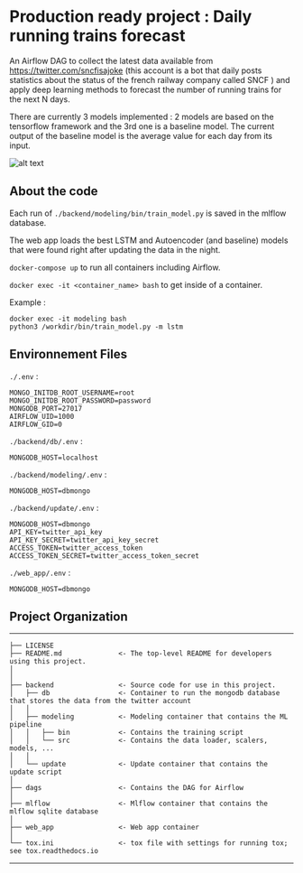 Production ready project : Daily running trains forecast
==============================

An Airflow DAG to collect the latest data available from https://twitter.com/sncfisajoke (this account is a bot that daily posts statistics about the status of the french railway company called SNCF ) and apply deep learning methods to forecast the number of running trains for the next N days.

There are currently 3 models implemented : 2 models are based on the tensorflow framework and the 3rd one is a baseline model. 
The current output of the baseline model is the average value for each day from its input.

![alt text](https://github.com/alyildiz/sncf_forecast/blob/master/web_app/webapp.jpg?raw=true)

About the code 
-----------
Each run of ```./backend/modeling/bin/train_model.py``` is saved in the mlflow database.

The web app loads the best LSTM and Autoencoder (and baseline) models that were found right after updating the data in the night. 

```docker-compose up``` to run all containers including Airflow.

```docker exec -it <container_name> bash``` to get inside of a container.

Example :

```
docker exec -it modeling bash
python3 /workdir/bin/train_model.py -m lstm
```



Environnement Files 
-----------
```./.env``` : 

```
MONGO_INITDB_ROOT_USERNAME=root
MONGO_INITDB_ROOT_PASSWORD=password
MONGODB_PORT=27017
AIRFLOW_UID=1000
AIRFLOW_GID=0
```

```./backend/db/.env``` :

```
MONGODB_HOST=localhost
```

```./backend/modeling/.env``` :

```
MONGODB_HOST=dbmongo
```

```./backend/update/.env``` :

```
MONGODB_HOST=dbmongo
API_KEY=twitter_api_key
API_KEY_SECRET=twitter_api_key_secret
ACCESS_TOKEN=twitter_access_token
ACCESS_TOKEN_SECRET=twitter_access_token_secret
```

```./web_app/.env``` :

```
MONGODB_HOST=dbmongo
```


Project Organization 
-----------


------------

    ├── LICENSE
    ├── README.md              <- The top-level README for developers using this project.
    │
    │
    ├── backend                <- Source code for use in this project.
    │   ├── db                 <- Container to run the mongodb database that stores the data from the twitter account
    │   │
    │   ├── modeling           <- Modeling container that contains the ML pipeline
    │   │   ├── bin            <- Contains the training script 
    │   │   └── src            <- Contains the data loader, scalers, models, ... 
    │   │
    │   └── update             <- Update container that contains the update script
    │
    ├── dags                   <- Contains the DAG for Airflow
    │
    ├── mlflow                 <- Mlflow container that contains the mlflow sqlite database
    │
    ├── web_app                <- Web app container 
    │
    └── tox.ini                <- tox file with settings for running tox; see tox.readthedocs.io


--------
